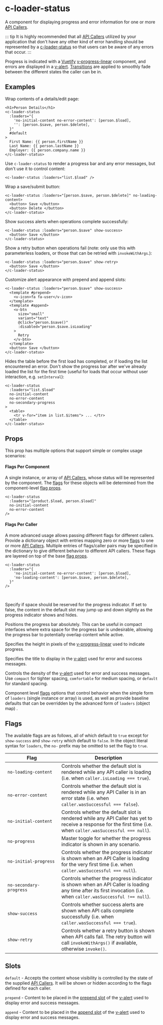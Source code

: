 # c-loader-status

<!-- MARKER:summary -->
    
A component for displaying progress and error information for one or more [API Callers](/stacks/vue/layers/api-clients.md#api-callers).

::: tip
It is highly recommended that all [API Callers](/stacks/vue/layers/api-clients.md#api-callers) utilized by your application that don't have any other kind of error handling should be represented by a [c-loader-status](/stacks/vue/coalesce-vue-vuetify/components/c-loader-status.md) so that users can be aware of any errors that occur.
::: 

<!-- MARKER:summary-end -->

Progress is indicated with a [Vuetify](https://vuetifyjs.com/) [v-progress-linear](https://vuetifyjs.com/en/components/progress-linear) component, and errors are displayed in a [v-alert](https://vuetifyjs.com/en/components/alerts/). [Transitions](https://vuetifyjs.com/en/styles/transitions/) are applied to smoothly fade between the different states the caller can be in.


## Examples

Wrap contents of a details/edit page:
``` vue-html
<h1>Person Details</h1>
<c-loader-status
  :loaders="{ 
    'no-initial-content no-error-content': [person.$load],
    '': [person.$save, person.$delete],
  }"
  #default
>
  First Name: {{ person.firstName }}
  Last Name: {{ person.lastName }}
  Employer: {{ person.company.name }}
</c-loader-status>
```


Use ``c-loader-status`` to render a progress bar and any error messages, but don't use it to control content:
``` vue-html
<c-loader-status :loaders="list.$load" />
```


Wrap a save/submit button:
``` vue-html
<c-loader-status :loaders="[person.$save, person.$delete]" no-loading-content>
  <button> Save </button>
  <button> Delete </button>
</c-loader-status>
```

Show success alerts when operations complete successfully:
``` vue-html
<c-loader-status :loaders="person.$save" show-success>
  <button> Save </button>
</c-loader-status>
```

Show a retry button when operations fail (note: only use this with parameterless loaders, or those that can be retried with `invokeWithArgs`.):
``` vue-html
<c-loader-status :loaders="person.$save" show-retry>
  <button> Save </button>
</c-loader-status>
```

Customize alert appearance with prepend and append slots:
``` vue-html
<c-loader-status :loaders="person.$save" show-success>
  <template #prepend>
    <v-icon>fa fa-user</v-icon>
  </template>
  <template #append>
    <v-btn 
      size="small" 
      variant="text" 
      @click="person.$save()"
      :disabled="person.$save.isLoading"
    >
      Retry
    </v-btn>
  </template>
  <button> Save </button>
</c-loader-status>
```

Hides the table before the first load has completed, or if loading the list encountered an error. Don't show the progress bar after we've already loaded the list for the first time (useful for loads that occur without user interaction, e.g. `setInterval`):

``` vue-html
<c-loader-status
  :loaders="list.$load"
  no-initial-content 
  no-error-content
  no-secondary-progress 
>
  <table>
    <tr v-for="item in list.$items"> ... </tr>
  </table>
</c-loader-status>
```

## Props

<Prop def="loaders: 
  // Flags per component:
  | ApiCaller 
  | ApiCaller[]
  // Flags per caller:
  | { [flags: string]: ApiCaller | ApiCaller[] } " lang="ts" />

<div>

This prop has multiple options that support simple or complex usage scenarios:

#### Flags Per Component
A single instance, or array of [API Callers](/stacks/vue/layers/api-clients.md#api-callers), whose status will be represented by the component. The [flags](#flags) for these objects will be determined from the component-level [flag props](#flags-props).

``` vue-html
<c-loader-status
  :loaders="[product.$load, person.$load]"
  no-initial-content
  no-error-content
/>
```

#### Flags Per Caller
A more advanced usage allows passing different flags for different callers. Provide a dictionary object with entries mapping zero or more [flags](#flags) to one or more [API Callers](/stacks/vue/layers/api-clients.md#api-callers). Multiple entries of flags/caller pairs may be specified in the dictionary to give different behavior to different API callers. These flags are layered on top of the base [flag props](#flags-props). 

``` vue-html
<c-loader-status
  :loaders="{ 
    'no-initial-content no-error-content': [person.$load],
    'no-loading-content': [person.$save, person.$delete],
  }"
/>
```

</div>
<br>


<Prop def="progressPlaceholder: boolean = true" lang="ts" />

Specify if space should be reserved for the progress indicator. If set to false, the content in the default slot may jump up and down slightly as the progress indicator shows and hides.

<Prop def="progressAbsolute: boolean = false" lang="ts" />

Positions the progress bar absolutely. This can be useful in compact interfaces where extra space for the progress bar is undesirable, allowing the progress bar to potentially overlap content while active.

<Prop def="height: number = 10" lang="ts" />

Specifies the height in pixels of the [v-progress-linear](https://vuetifyjs.com/en/components/progress-linear) used to indicate progress.

<Prop def="title: string" lang="ts" />

Specifies the title to display in the [v-alert](https://vuetifyjs.com/en/components/alerts/) used for error and success messages.

<Prop def="density: 'compact' | 'comfortable' | 'default'" lang="ts" />

Controls the density of the [v-alert](https://vuetifyjs.com/en/components/alerts/) used for error and success messages. Use `compact` for tighter spacing, `comfortable` for medium spacing, or `default` for standard spacing.

<Prop def="
no-loading-content?: boolean;
no-error-content?: boolean;
no-initial-content?: boolean;
no-progress?: boolean;
no-initial-progress?: boolean;
no-secondary-progress?: boolean;
show-success?: boolean;
show-retry?: boolean;" lang="ts" id="flags-props" />

Component level [flags](#flags) options that control behavior when the simple form of `loaders` (single instance or array) is used, as well as provide baseline defaults that can be overridden by the advanced form of `loaders` (object map) .

## Flags

The available flags are as follows, all of which default to `true` except for `show-success` and `show-retry` which default to `false`. In the object literal syntax for `loaders`, the `no-` prefix may be omitted to set the flag to `true`.

| <div style="width:160px">Flag</div> | Description |
| - | - |
| `no-loading-content` | Controls whether the default slot is rendered while any API caller is loading (i.e. when  `caller.isLoading === true`). |
| `no-error-content` | Controls whether the default slot is rendered while any API Caller is in an error state (i.e. when  `caller.wasSuccessful === false`). |
| `no-initial-content` | Controls whether the default slot is rendered while any API Caller has yet to receive a response for the first time (i.e. when `caller.wasSuccessful === null`). |
| `no-progress` | Master toggle for whether the progress indicator is shown in any scenario. |
| `no-initial-progress` | Controls whether the progress indicator is shown when an API Caller is loading for the very first time (i.e. when  `caller.wasSuccessful === null`). |
| `no-secondary-progress` | Controls whether the progress indicator is shown when an API Caller is loading any time after its first invocation (i.e. when  `caller.wasSuccessful !== null`). |
| `show-success` | Controls whether success alerts are shown when API calls complete successfully (i.e. when `caller.wasSuccessful === true`). |
| `show-retry` | Controls whether a retry button is shown when API calls fail. The retry button will call `invokeWithArgs()` if available, otherwise `invoke()`. |

## Slots

``default`` - Accepts the content whose visibility is controlled by the state of the supplied [API Callers](/stacks/vue/layers/api-clients.md#api-callers). It will be shown or hidden according to the flags defined for each caller.

``prepend`` - Content to be placed in the [prepend slot](https://vuetifyjs.com/en/components/alerts/#slots) of the [v-alert](https://vuetifyjs.com/en/components/alerts/) used to display error and success messages.

``append`` - Content to be placed in the [append slot](https://vuetifyjs.com/en/components/alerts/#slots) of the [v-alert](https://vuetifyjs.com/en/components/alerts/) used to display error and success messages.

